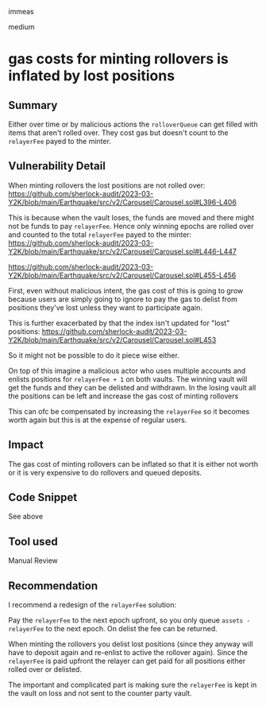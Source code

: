 immeas

medium

# gas costs for minting rollovers is inflated by lost positions

## Summary
Either over time or by malicious actions the `rolloverQueue` can get filled with items that aren't rolled over. They cost gas but doesn't count to the `relayerFee` payed to the minter.

## Vulnerability Detail
When minting rollovers the lost positions are not rolled over:
https://github.com/sherlock-audit/2023-03-Y2K/blob/main/Earthquake/src/v2/Carousel/Carousel.sol#L396-L406

This is because when the vault loses, the funds are moved and there might not be funds to pay `relayerFee`. Hence only winning epochs are rolled over and counted to the total `relayerFee` payed to the minter:
https://github.com/sherlock-audit/2023-03-Y2K/blob/main/Earthquake/src/v2/Carousel/Carousel.sol#L446-L447

https://github.com/sherlock-audit/2023-03-Y2K/blob/main/Earthquake/src/v2/Carousel/Carousel.sol#L455-L456

First, even without malicious intent, the gas cost of this is going to grow because users are simply going to ignore to pay the gas to delist from positions they've lost unless they want to participate again.

This is further exacerbated by that the index isn't updated for "lost" positions:
https://github.com/sherlock-audit/2023-03-Y2K/blob/main/Earthquake/src/v2/Carousel/Carousel.sol#L453

So it might not be possible to do it piece wise either.

On top of this imagine a malicious actor who uses multiple accounts and enlists positions for `relayerFee + 1` on both vaults. The winning vault will get the funds and they can be delisted and withdrawn.
In the losing vault all the positions can be left and increase the gas cost of minting rollovers

This can ofc be compensated by increasing the `relayerFee` so it becomes worth again but this is at the expense of regular users.

## Impact
The gas cost of minting rollovers can be inflated so that it is either not worth or it is very expensive to do rollovers and queued deposits.

## Code Snippet
See above

## Tool used
Manual Review

## Recommendation
I recommend a redesign of the `relayerFee` solution:

Pay the `relayerFee` to the next epoch upfront, so you only queue `assets - relayerFee` to the next epoch. On delist the fee can be returned.

When minting the rollovers you delist lost positions (since they anyway will have to deposit again and re-enlist to active the rollover again). Since the `relayerFee` is paid upfront the relayer can get paid for all positions either rolled over or delisted.

The important and complicated part is making sure the `relayerFee` is kept in the vault on loss and not sent to the counter party vault.